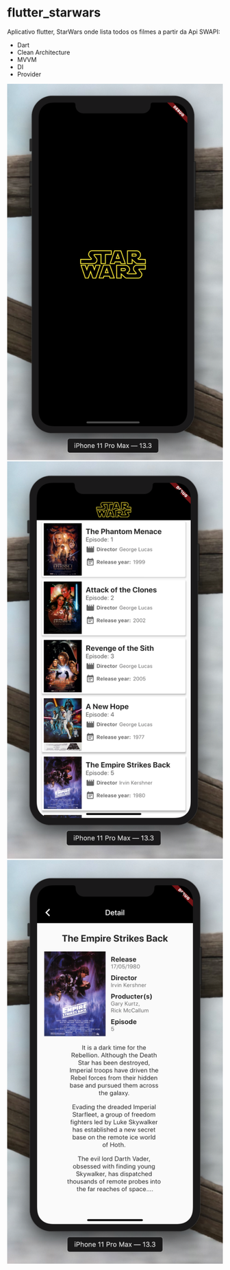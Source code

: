 # flutter_starwars
Aplicativo flutter, StarWars onde lista todos os filmes a partir da Api SWAPI:

  - Dart
  - Clean Architecture
  - MVVM
  - DI
  - Provider

![Splash Screen](https://github.com/jeancss01/flutter_starwars/blob/master/example/splash_example.png)
![Home Screen](https://github.com/jeancss01/flutter_starwars/blob/master/example/home_example.png)
![Detail Screen](https://github.com/jeancss01/flutter_starwars/blob/master/example/detail_example.png)
